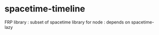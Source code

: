 spacetime-timeline
==================

FRP library : subset of spacetime library for node : depends on spacetime-lazy
